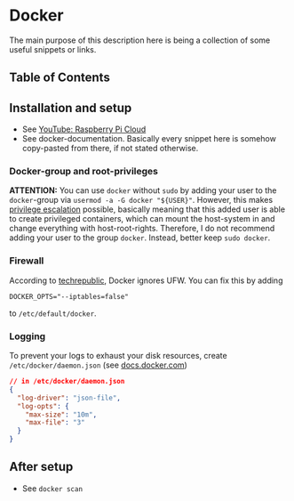 # Docker

The main purpose of this description here is being a collection of some useful snippets or links.

## Table of Contents


## Installation and setup

- See [YouTube: Raspberry Pi Cloud](https://youtu.be/-jLdkDxCDMo)
- See docker-documentation.
  Basically every snippet here is somehow copy-pasted from there, if not stated otherwise.

### Docker-group and root-privileges

__ATTENTION:__ You can use `docker` without `sudo` by adding your user to the `docker`-group via `usermod -a -G docker "${USER}"`.
However, this makes [privilege escalation](https://bugs.launchpad.net/ubuntu/+source/lxd/+bug/1829071) possible, basically meaning that this added user is able to create privileged containers, which can mount the host-system in and change everything with host-root-rights.
Therefore, I do not recommend adding your user to the group `docker`.
Instead, better keep `sudo docker`.

### Firewall

According to [techrepublic](https://www.techrepublic.com/article/how-to-fix-the-docker-and-ufw-security-flaw/), Docker ignores UFW.
You can fix this by adding

    DOCKER_OPTS="--iptables=false"

to `/etc/default/docker`.

### Logging

To prevent your logs to exhaust your disk resources, create `/etc/docker/daemon.json` (see [docs.docker.com](https://docs.docker.com/config/containers/logging/json-file/))

```json
// in /etc/docker/daemon.json
{
  "log-driver": "json-file",
  "log-opts": {
    "max-size": "10m",
    "max-file": "3" 
  }
}
```

## After setup

- See `docker scan`
